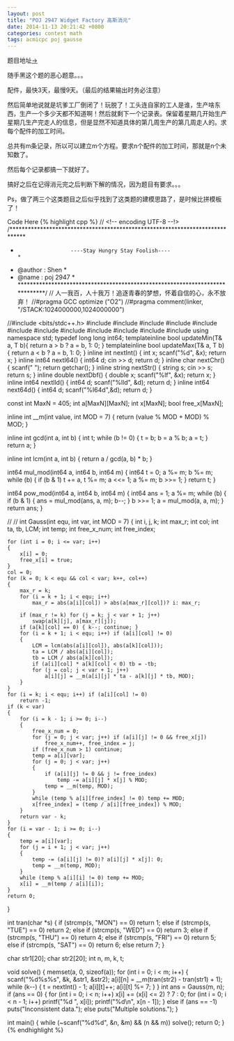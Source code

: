 ```yaml
---
layout: post
title: "POJ 2947 Widget Factory 高斯消元"
date: 2014-11-13 20:21:42 +0800
categories: contest math
tags: acmicpc poj gausse
---
```

题目地址<a title="POJ 2947" href="http://poj.org/problem?id=2947" target="_blank">-></a>

随手黑这个题的恶心题意。。。

配件，最快3天，最慢9天。（最后的结果输出时务必注意）

然后简单地说就是坑爹工厂倒闭了！玩脱了！工头连自家的工人是谁，生产啥东西，生产一个多少天都不知道啊！然后就剩下一个记录表。保留着星期几开始生产星期几生产完走人的信息，但是显然不知道具体的第几周生产的第几周走人的。求每个配件的加工时间。

总共有m条记录，所以可以建立m个方程。要求n个配件的加工时间，那就是n个未知数了。

然后每个记录都搞一下就好了。

搞好之后在记得消元完之后判断下解的情况，因为题目有要求。。。

Ps，做了两三个这类题目之后似乎找到了这类题的建模思路了，是时候比拼模板了！

Code Here
{% highlight cpp %}
// <!-- encoding UTF-8 --!>
/*****************************************************************************
*                      ----Stay Hungry Stay Foolish----                      *
*    @author    :   Shen                                                     *
*    @name      :   poj 2947                                                 *
*****************************************************************************/
// 人一我百，人十我万！追逐青春的梦想，怀着自信的心，永不放弃！
//#pragma GCC optimize ("O2")
//#pragma comment(linker, "/STACK:1024000000,1024000000")

//#include <bits/stdc++.h>
#include <map>
#include <list>
#include <queue>
#include <stack>
#include <cmath>
#include <vector>
#include <string>
#include <cstdio>
#include <cstring>
#include <cstdlib>
#include <iostream>
#include <algorithm>
using namespace std;
typedef long long int64;
template<class T>inline bool updateMin(T& a, T b){ return a > b ? a = b, 1: 0; }
template<class T>inline bool updateMax(T& a, T b){ return a < b ? a = b, 1: 0; }
inline int    nextInt() { int x; scanf("%d", &x); return x; }
inline int64  nextI64() { int64  d; cin >> d; return d; }
inline char   nextChr() { scanf(" "); return getchar(); }
inline string nextStr() { string s; cin >> s; return s; }
inline double nextDbf() { double x; scanf("%lf", &x); return x; }
inline int64  nextlld() { int64 d; scanf("%lld", &d); return d; }
inline int64  next64d() { int64 d; scanf("%I64d",&d); return d; }

const int MaxN = 405;
int a[MaxN][MaxN];
int x[MaxN];
bool free_x[MaxN];

inline int __m(int value, int MOD = 7)
{
	return (value % MOD + MOD) % MOD;
}

inline int gcd(int a, int b)
{
	int t;
	while (b != 0)
	{
		t = b;
		b = a % b;
		a = t;
	}
	return a;
}

inline int lcm(int a, int b)
{
	return a / gcd(a, b) * b;
}

int64 mul_mod(int64 a, int64 b, int64 m)
{
    int64 t = 0; a %= m; b %= m;
    while (b)
    {
        if (b & 1) t += a, t %= m;
        a <<= 1; a %= m; b >>= 1;
    }
    return t;
}

int64 pow_mod(int64 a, int64 b, int64 m)
{
    int64 ans = 1; a %= m;
    while (b)
    {
        if (b & 1) { ans = mul_mod(ans, a, m); b--; }
        b >>= 1; a = mul_mod(a, a, m);
    }
    return ans;
}

//
//
int Gauss(int equ, int var, int MOD = 7)
{
	int i, j, k;
	int max_r;
	int col;
	int ta, tb, LCM;
	int temp;
	int free_x_num;
	int free_index;

	for (int i = 0; i <= var; i++)
	{
		x[i] = 0;
		free_x[i] = true;
	}
	col = 0;
	for (k = 0; k < equ && col < var; k++, col++)
	{
		max_r = k;
		for (i = k + 1; i < equ; i++)
			max_r = abs(a[i][col]) > abs(a[max_r][col])? i: max_r;

		if (max_r != k) for (j = k; j < var + 1; j++)
			swap(a[k][j], a[max_r][j]);
		if (a[k][col] == 0) { k--; continue; }
		for (i = k + 1; i < equ; i++) if (a[i][col] != 0)
		{
			LCM = lcm(abs(a[i][col]), abs(a[k][col]));
			ta = LCM / abs(a[i][col]);
			tb = LCM / abs(a[k][col]);
			if (a[i][col] * a[k][col] < 0) tb = -tb;
			for (j = col; j < var + 1; j++)
				a[i][j] = __m(a[i][j] * ta - a[k][j] * tb, MOD);
		}
	}
	for (i = k; i < equ; i++) if (a[i][col] != 0)
		return -1;
	if (k < var)
	{
		for (i = k - 1; i >= 0; i--)
		{
			free_x_num = 0;
			for (j = 0; j < var; j++) if (a[i][j] != 0 && free_x[j])
				free_x_num++, free_index = j;
			if (free_x_num > 1) continue;
			temp = a[i][var];
			for (j = 0; j < var; j++)
			{
				if (a[i][j] != 0 && j != free_index)
					temp -= a[i][j] * x[j] % MOD;
				temp = __m(temp, MOD);
			}
			while (temp % a[i][free_index] != 0) temp += MOD;
			x[free_index] = (temp / a[i][free_index]) % MOD;
		}
		return var - k;
	}
	for (i = var - 1; i >= 0; i--)
	{
		temp = a[i][var];
		for (j = i + 1; j < var; j++)
		{
			temp -= (a[i][j] != 0)? a[i][j] * x[j]: 0;
			temp = __m(temp, MOD);
		}
		while (temp % a[i][i] != 0) temp += MOD;
		x[i] = __m(temp / a[i][i]);
	}
	return 0;
}

int tran(char *s)
{
    if (strcmp(s, "MON") == 0) return 1;
    else if (strcmp(s, "TUE") == 0) return 2;
    else if (strcmp(s, "WED") == 0) return 3;
    else if (strcmp(s, "THU") == 0) return 4;
    else if (strcmp(s, "FRI") == 0) return 5;
    else if (strcmp(s, "SAT") == 0) return 6;
    else return 7;
}

char str1[20];
char str2[20];
int n,  m, k, t;

void solve()
{
	memset(a, 0, sizeof(a));
    for (int i = 0; i < m; i++)
    {
        scanf("%d%s%s", &k, &str1, &str2);
        a[i][n] = __m(tran(str2) - tran(str1) + 1);
        while (k--)
        {
            t = nextInt() - 1;
            a[i][t]++;
            a[i][t] %= 7;
        }
    }
    int ans = Gauss(m, n);
    if (ans == 0)
    {
        for (int i = 0; i < n; i++)
            x[i] += (x[i] <= 2) ? 7 : 0;
        for (int i = 0; i < n - 1; i++)
            printf("%d ", x[i]);
        printf("%d\n", x[n - 1]);
    }
    else if (ans == -1) puts("Inconsistent data.");
    else puts("Multiple solutions.");
}

int main()
{
	while (~scanf("%d%d", &n, &m) && (n && m)) solve();
    return 0;
}{% endhighlight %}
